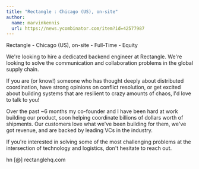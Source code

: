 ```yaml
---
title: "Rectangle : Chicago (US), on-site"
author:
  name: marvinkennis
  url: https://news.ycombinator.com/item?id=42577987
---
```

Rectangle - Chicago (US), on-site - Full-Time - Equity

We&#x27;re looking to hire a dedicated backend engineer at Rectangle. We&#x27;re looking to solve the communication and collaboration problems in the global supply chain.

If you are (or know!) someone who has thought deeply about distributed coordination, have strong opinions on conflict resolution, or get excited about building systems that are resilient to crazy amounts of chaos, I&#x27;d love to talk to you!

Over the past ~6 months my co-founder and I have been hard at work building our product, soon helping coordinate billions of dollars worth of shipments. Our customers love what we&#x27;ve been building for them, we&#x27;ve got revenue, and are backed by leading VCs in the industry.

If you&#x27;re interested in solving some of the most challenging problems at the intersection of technology and logistics, don&#x27;t hesitate to reach out.

hn [@] rectanglehq.com
<JobApplication />
